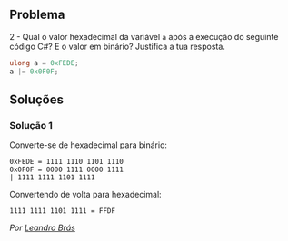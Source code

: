 ## Problema

2 - Qual o valor hexadecimal da variável `a` após a execução do seguinte código
C#? E o valor em binário? Justifica a tua resposta.

```cs
ulong a = 0xFEDE;
a |= 0x0F0F;
```

## Soluções

### Solução 1

Converte-se de hexadecimal para binário:

	0xFEDE = 1111 1110 1101 1110
	0x0F0F = 0000 1111 0000 1111
	| 1111 1111 1101 1111

Convertendo de volta para hexadecimal:

	1111 1111 1101 1111 = FFDF


*Por [Leandro Brás](https://github.com/xShadoWalkeR)*